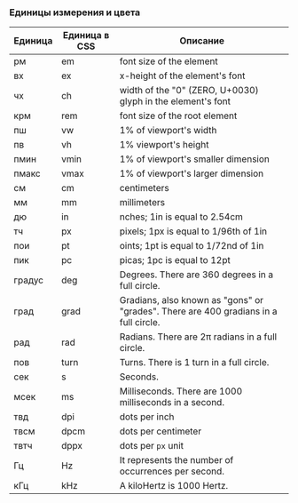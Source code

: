 ### Единицы измерения и цвета

Единица | Единица в CSS | Описание
--- | --- | ---
рм | em | font size of the element
вх | ex | x-height of the element's font
чх | ch | width of the "0" (ZERO, U+0030) glyph in the element's font
крм | rem | font size of the root element
пш | vw | 1% of viewport's width
пв | vh | 1% viewport's height
пмин | vmin | 1% of viewport's smaller dimension
пмакс | vmax | 1% of viewport's larger dimension
см | cm | centimeters
мм | mm | millimeters
дю | in | nches; 1in is equal to 2.54cm
тч | px | pixels; 1px is equal to 1/96th of 1in
пои | pt | oints; 1pt is equal to 1/72nd of 1in
пик | pc | picas; 1pc is equal to 12pt
градус | deg | Degrees. There are 360 degrees in a full circle.
град | grad | Gradians, also known as "gons" or "grades". There are 400 gradians in a full circle.
рад | rad | Radians. There are 2π radians in a full circle.
пов | turn | Turns. There is 1 turn in a full circle.
сек | s | Seconds.
мсек | ms | Milliseconds. There are 1000 milliseconds in a second.
твд | dpi | dots per inch
твсм | dpcm | dots per centimeter
твтч | dppx | dots per `px` unit
Гц | Hz| It represents the number of occurrences per second.
кГц | kHz| A kiloHertz is 1000 Hertz.
